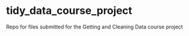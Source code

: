 # tidy_data_course_project
Repo for files submitted for the Getting and Cleaning Data course project
